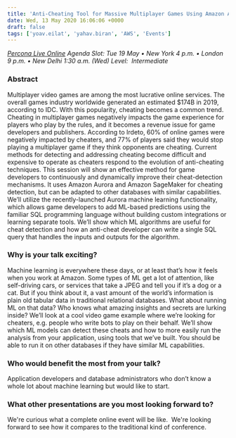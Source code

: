 ```yaml
---
title: 'Anti-Cheating Tool for Massive Multiplayer Games Using Amazon Aurora and Amazon ML Services – Percona Live ONLINE Talk Preview'
date: Wed, 13 May 2020 16:06:06 +0000
draft: false
tags: ['yoav.eilat', 'yahav.biran', 'AWS', 'Events']
---
```


_[Percona Live Online](https://www.percona.com/live/conferences) Agenda Slot: Tue 19 May • New York 4 p.m. • London 9 p.m. • New Delhi 1:30 a.m. (Wed)_ _Level:  Intermediate_

### Abstract

Multiplayer video games are among the most lucrative online services. The overall games industry worldwide generated an estimated $174B in 2019, according to IDC. With this popularity, cheating becomes a common trend. Cheating in multiplayer games negatively impacts the game experience for players who play by the rules, and it becomes a revenue issue for game developers and publishers. According to Irdeto, 60% of online games were negatively impacted by cheaters, and 77% of players said they would stop playing a multiplayer game if they think opponents are cheating. Current methods for detecting and addressing cheating become difficult and expensive to operate as cheaters respond to the evolution of anti-cheating techniques. This session will show an effective method for game developers to continuously and dynamically improve their cheat-detection mechanisms. It uses Amazon Aurora and Amazon SageMaker for cheating detection, but can be adapted to other databases with similar capabilities. We’ll utilize the recently-launched Aurora machine learning functionality, which allows game developers to add ML-based predictions using the familiar SQL programming language without building custom integrations or learning separate tools. We’ll show which ML algorithms are useful for cheat detection and how an anti-cheat developer can write a single SQL query that handles the inputs and outputs for the algorithm.

### Why is your talk exciting?

Machine learning is everywhere these days, or at least that’s how it feels when you work at Amazon. Some types of ML get a lot of attention, like self-driving cars, or services that take a JPEG and tell you if it’s a dog or a cat. But if you think about it, a vast amount of the world’s information is plain old tabular data in traditional relational databases. What about running ML on that data? Who knows what amazing insights and secrets are lurking inside? We’ll look at a cool video game example where we’re looking for cheaters, e.g. people who write bots to play on their behalf. We’ll show which ML models can detect these cheats and how to more easily run the analysis from your application, using tools that we’ve built. You should be able to run it on other databases if they have similar ML capabilities.

### Who would benefit the most from your talk?

Application developers and database administrators who don’t know a whole lot about machine learning but would like to start.

### What other presentations are you most looking forward to?

We're curious what a complete online event will be like.  We're looking forward to see how it compares to the traditional kind of conference.